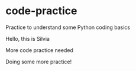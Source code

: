 # code-practice

Practice to understand some Python coding basics

Hello, this is Silvia

More code practice needed

Doing some more practice!